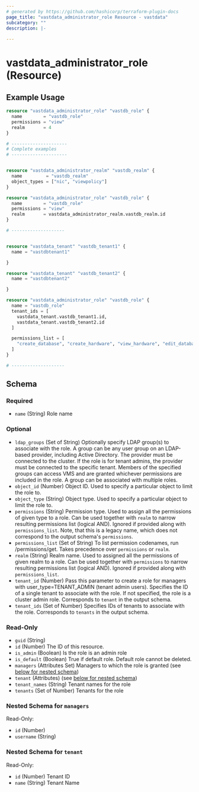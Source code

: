 ```yaml
---
# generated by https://github.com/hashicorp/terraform-plugin-docs
page_title: "vastdata_administrator_role Resource - vastdata"
subcategory: ""
description: |-
  
---
```


# vastdata_administrator_role (Resource)



## Example Usage

```terraform
resource "vastdata_administrator_role" "vastdb_role" {
  name        = "vastdb_role"
  permissions = "view"
  realm       = 4
}

# ---------------------
# Complete examples
# ---------------------


resource "vastdata_administrator_realm" "vastdb_realm" {
  name         = "vastdb_realm"
  object_types = ["nic", "viewpolicy"]
}

resource "vastdata_administrator_role" "vastdb_role" {
  name        = "vastdb_role"
  permissions = "view"
  realm       = vastdata_administrator_realm.vastdb_realm.id
}

# --------------------


resource "vastdata_tenant" "vastdb_tenant1" {
  name = "vastdbtenant1"

}

resource "vastdata_tenant" "vastdb_tenant2" {
  name = "vastdbtenant2"

}

resource "vastdata_administrator_role" "vastdb_role" {
  name = "vastdb_role"
  tenant_ids = [
    vastdata_tenant.vastdb_tenant1.id,
    vastdata_tenant.vastdb_tenant2.id
  ]

  permissions_list = [
    "create_database", "create_hardware", "view_hardware", "edit_database", "delete_hardware",
  ]
}

# --------------------
```

<!-- schema generated by tfplugindocs -->
## Schema

### Required

- `name` (String) Role name

### Optional

- `ldap_groups` (Set of String) Optionally specify LDAP group(s) to associate with the role. A group can be any user group on an LDAP-based provider, including Active Directory. The provider must be connected to the cluster. If the role is for tenant admins, the provider must be connected to the specific tenant. Members of the specified groups can access VMS and are granted whichever permissions are included in the role. A group can be associated with multiple roles.
- `object_id` (Number) Object ID. Used to specify a particular object to limit the role to.
- `object_type` (String) Object type. Used to specify a particular object to limit the role to.
- `permissions` (String) Permission type. Used to assign all the permissions of given type to a role. Can be used together with `realm` to narrow resulting permissions list (logical AND). Ignored if provided along with `permissions_list`. Note, that this is a legacy name, which does not correspond to the output schema's `permissions`.
- `permissions_list` (Set of String) To list permission codenames, run /permissions/get. Takes precedence over `permissions` or `realm`.
- `realm` (String) Realm name. Used to assigned all the permissions of given realm to a role. Can be used together with `permissions` to narrow resulting permissions list (logical AND). Ignored if provided along with `permissions_list`.
- `tenant_id` (Number) Pass this parameter to create a role for managers with user_type=TENANT_ADMIN (tenant admin users). Specifies the ID of a single tenant to associate with the role. If not specified, the role is a cluster admin role.  Corresponds to `tenant` in the output schema.
- `tenant_ids` (Set of Number) Specifies IDs of tenants to associate with the role. Corresponds to `tenants` in the output schema.

### Read-Only

- `guid` (String)
- `id` (Number) The ID of this resource.
- `is_admin` (Boolean) Is the role is an admin role
- `is_default` (Boolean) True if default role. Default role cannot be deleted.
- `managers` (Attributes Set) Managers to which the role is granted (see [below for nested schema](#nestedatt--managers))
- `tenant` (Attributes) (see [below for nested schema](#nestedatt--tenant))
- `tenant_names` (String) Tenant names for the role
- `tenants` (Set of Number) Tenants for the role

<a id="nestedatt--managers"></a>
### Nested Schema for `managers`

Read-Only:

- `id` (Number)
- `username` (String)


<a id="nestedatt--tenant"></a>
### Nested Schema for `tenant`

Read-Only:

- `id` (Number) Tenant ID
- `name` (String) Tenant Name
